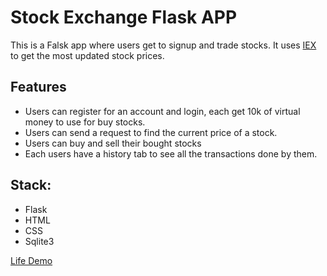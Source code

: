 # Stock Exchange Flask APP

This is a Falsk app where users get to signup and trade stocks. It uses [IEX](https://iexcloud.io/) to get the most updated stock prices. 
## Features
- Users can register for an account and login, each get 10k of virtual money to use for buy stocks.
- Users can send a request to find the current price of a stock.
- Users can buy and sell their bought stocks
- Each users have a history tab to see all the transactions done by them.

## Stack:
- Flask
- HTML
- CSS
- Sqlite3


[Life Demo](https://quiet-fjord-37423.herokuapp.com/login)

